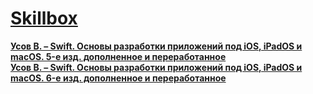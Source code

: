 # [Skillbox](https://go.acstat.com/3ced01680e2ae408 "Skillbox")

**[Усов В. – Swift. Основы разработки приложений под iOS, iPadOS и macOS. 5-е изд. дополненное и переработанное](https://www.piter.com/collection/A31624/product/swift-osnovy-razrabotki-prilozheniy-pod-ios-ipados-i-macos-5-e-izd-dopolnennoe-i-pererabotannoe)**<br>
**[Усов В. – Swift. Основы разработки приложений под iOS, iPadOS и macOS. 6-е изд. дополненное и переработанное](https://www.piter.com/product/swift-osnovy-razrabotki-prilozheniy-pod-ios-ipados-i-macos-6-e-izd-dopolnennoe-i-pererabotannoe)**
